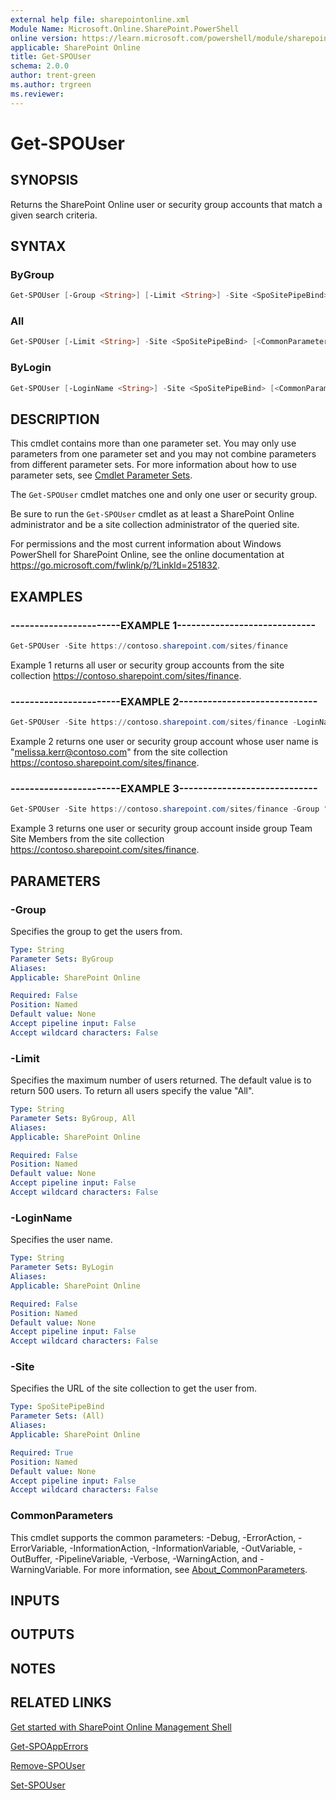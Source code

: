 ```yaml
---
external help file: sharepointonline.xml
Module Name: Microsoft.Online.SharePoint.PowerShell
online version: https://learn.microsoft.com/powershell/module/sharepoint-online/get-spouser
applicable: SharePoint Online
title: Get-SPOUser
schema: 2.0.0
author: trent-green
ms.author: trgreen
ms.reviewer:
---
```


# Get-SPOUser

## SYNOPSIS

Returns the SharePoint Online user or security group accounts that match a given search criteria.

## SYNTAX

### ByGroup

```powershell
Get-SPOUser [-Group <String>] [-Limit <String>] -Site <SpoSitePipeBind> [<CommonParameters>]
```

### All

```powershell
Get-SPOUser [-Limit <String>] -Site <SpoSitePipeBind> [<CommonParameters>]
```

### ByLogin

```powershell
Get-SPOUser [-LoginName <String>] -Site <SpoSitePipeBind> [<CommonParameters>]
```

## DESCRIPTION

This cmdlet contains more than one parameter set.
You may only use parameters from one parameter set and you may not combine parameters from different parameter sets.
For more information about how to use parameter sets, see [Cmdlet Parameter Sets](https://learn.microsoft.com/powershell/scripting/developer/cmdlet/cmdlet-parameter-sets).

The `Get-SPOUser` cmdlet matches one and only one user or security group.

Be sure to run the `Get-SPOUser` cmdlet as at least a SharePoint Online administrator and be a site collection administrator of the queried site.

For permissions and the most current information about Windows PowerShell for SharePoint Online, see the online documentation at <https://go.microsoft.com/fwlink/p/?LinkId=251832>.

## EXAMPLES

### -----------------------EXAMPLE 1-----------------------------

```powershell
Get-SPOUser -Site https://contoso.sharepoint.com/sites/finance
```

Example 1 returns all user or security group accounts from the site collection <https://contoso.sharepoint.com/sites/finance>.

### -----------------------EXAMPLE 2-----------------------------

```powershell
Get-SPOUser -Site https://contoso.sharepoint.com/sites/finance -LoginName melissa.kerr@contoso.com
```

Example 2 returns one user or security group account whose user name is "melissa.kerr@contoso.com" from the site collection <https://contoso.sharepoint.com/sites/finance>.

### -----------------------EXAMPLE 3-----------------------------

```powershell
Get-SPOUser -Site https://contoso.sharepoint.com/sites/finance -Group "Team Site Members"
```

Example 3 returns one user or security group account inside group Team Site Members from the site collection <https://contoso.sharepoint.com/sites/finance>.

## PARAMETERS

### -Group

Specifies the group to get the users from.

```yaml
Type: String
Parameter Sets: ByGroup
Aliases:
Applicable: SharePoint Online

Required: False
Position: Named
Default value: None
Accept pipeline input: False
Accept wildcard characters: False
```

### -Limit

Specifies the maximum number of users returned. The default value is to return 500 users. To return all users specify the value "All".

```yaml
Type: String
Parameter Sets: ByGroup, All
Aliases:
Applicable: SharePoint Online

Required: False
Position: Named
Default value: None
Accept pipeline input: False
Accept wildcard characters: False
```

### -LoginName

Specifies the user name.

```yaml
Type: String
Parameter Sets: ByLogin
Aliases:
Applicable: SharePoint Online

Required: False
Position: Named
Default value: None
Accept pipeline input: False
Accept wildcard characters: False
```

### -Site

Specifies the URL of the site collection to get the user from.

```yaml
Type: SpoSitePipeBind
Parameter Sets: (All)
Aliases:
Applicable: SharePoint Online

Required: True
Position: Named
Default value: None
Accept pipeline input: False
Accept wildcard characters: False
```

### CommonParameters

This cmdlet supports the common parameters: -Debug, -ErrorAction, -ErrorVariable, -InformationAction, -InformationVariable, -OutVariable, -OutBuffer, -PipelineVariable, -Verbose, -WarningAction, and -WarningVariable. For more information, see [About_CommonParameters](https://go.microsoft.com/fwlink/?LinkID=113216).

## INPUTS

## OUTPUTS

## NOTES

## RELATED LINKS

[Get started with SharePoint Online Management Shell](https://learn.microsoft.com/powershell/sharepoint/sharepoint-online/connect-sharepoint-online?view=sharepoint-ps)

[Get-SPOAppErrors](Get-SPOAppErrors.md)

[Remove-SPOUser](Remove-SPOUser.md)

[Set-SPOUser](Set-SPOUser.md)
